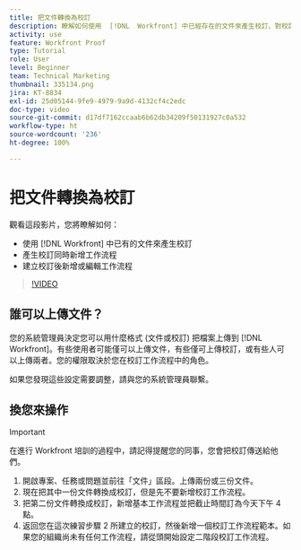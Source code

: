 ```yaml
---
title: 把文件轉換為校訂
description: 瞭解如何使用  [!DNL  Workfront] 中已經存在的文件來產生校訂、對校訂新增工作流程，以及在建立校訂後新增或編輯工作流程。
activity: use
feature: Workfront Proof
type: Tutorial
role: User
level: Beginner
team: Technical Marketing
thumbnail: 335134.png
jira: KT-8834
exl-id: 25d05144-9fe9-4979-9a9d-4132cf4c2edc
doc-type: video
source-git-commit: d17df7162ccaab6b62db34209f50131927c0a532
workflow-type: ht
source-wordcount: '236'
ht-degree: 100%

---
```


# 把文件轉換為校訂

觀看這段影片，您將瞭解如何：

* 使用 [!DNL Workfront] 中已有的文件來產生校訂
* 產生校訂同時新增工作流程
* 建立校訂後新增或編輯工作流程

>[!VIDEO](https://video.tv.adobe.com/v/3443481/?quality=12&learn=on&enablevpops&captions=chi_hant)


## 誰可以上傳文件？

您的系統管理員決定您可以用什麼格式 (文件或校訂) 把檔案上傳到 [!DNL Workfront]。有些使用者可能僅可以上傳文件，有些僅可上傳校訂，或有些人可以上傳兩者。您的權限取決於您在校訂工作流程中的角色。

如果您發現這些設定需要調整，請與您的系統管理員聯繫。

## 換您來操作

>[!IMPORTANT]
>
>在進行 Workfront 培訓的過程中，請記得提醒您的同事，您會把校訂傳送給他們。

1. 開啟專案、任務或問題並前往「文件」區段。上傳兩份或三份文件。
1. 現在把其中一份文件轉換成校訂，但是先不要新增校訂工作流程。
1. 把第二份文件轉換成校訂，新增基本工作流程並把截止時間訂為今天下午 4 點。
1. 返回您在這次練習步驟 2 所建立的校訂，然後新增一個校訂工作流程範本。如果您的組織尚未有任何工作流程，請從頭開始設定二階段校訂工作流程。


<!--
###Learn more
* Generate a proof for a document
-->
